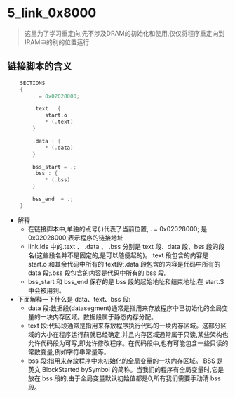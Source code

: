 # 5_link_0x8000

> 这里为了学习重定向,先不涉及DRAM的初始化和使用,仅仅将程序重定向到IRAM中的别的位置运行

## 链接脚本的含义

```C
    SECTIONS
    {
        . = 0x02028000;

        .text : {
            start.o
            * (.text)
        }

        .data : {
            * (.data)
        }

        bss_start = .;
        .bss : {
            * (.bss)
        }

        bss_end  = .;
    }
```

* 解释
  * 在链接脚本中,单独的点号(.)代表了当前位置, . = 0x02028000;  是 0x02028000;表示程序的链接地址
  * link.lds 中的.text 、 .data 、 .bss 分别是 text 段、data 段、bss 段的段名(这些段名并不是固定的,是可以随便起的)。.text 段包含的内容是 start.o 和其余代码中所有的 text段;.data 段包含的内容是代码中所有的 data 段;.bss 段包含的内容是代码中所有的 bss 段。
  * bss_start 和 bss_end 保存的是 bss 段的起始地址和结束地址,在 start.S 中会被用到。
* 下面解释一下什么是 data、text、bss 段:
  * data 段:数据段(datasegment)通常是指用来存放程序中已初始化的全局变量的一块内存区域。数据段属于静态内存分配。
  * text 段:代码段通常是指用来存放程序执行代码的一块内存区域。这部分区域的大小在程序运行前就已经确定,并且内存区域通常属于只读,某些架构也允许代码段为可写,即允许修改程序。在代码段中,也有可能包含一些只读的常数变量,例如字符串常量等。
  * bss 段:指用来存放程序中未初始化的全局变量的一块内存区域。 BSS 是英文 BlockStarted bySymbol 的简称。当我们的程序有全局变量时,它是放在 bss 段的,由于全局变量默认初始值都是0,所有我们需要手动清 bss 段。